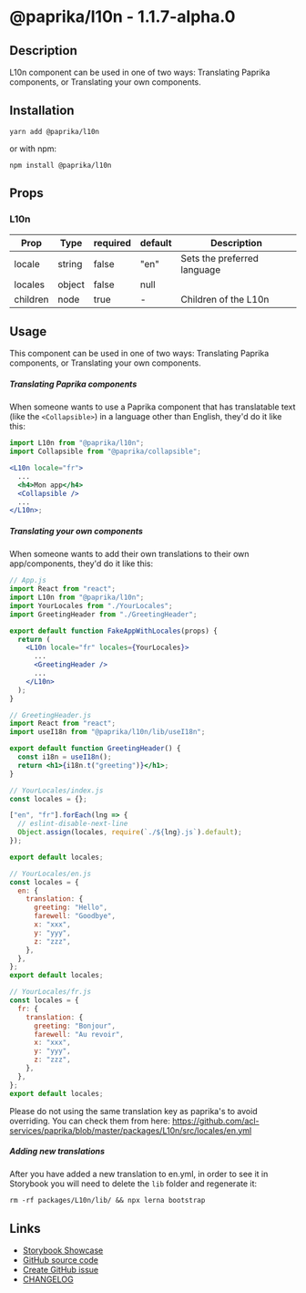 <!-- start: Autogenerated - do not modify -->

# @paprika/l10n - 1.1.7-alpha.0

## Description

L10n component can be used in one of two ways: Translating Paprika components, or Translating your own components.

## Installation

```
yarn add @paprika/l10n
```

or with npm:

```
npm install @paprika/l10n
```

## Props

### L10n

| Prop     | Type   | required | default | Description                 |
| -------- | ------ | -------- | ------- | --------------------------- |
| locale   | string | false    | "en"    | Sets the preferred language |
| locales  | object | false    | null    |                             |
| children | node   | true     | -       | Children of the L10n        |

<!-- end: Autogenerated - do not modify -->
<!-- content -->

## Usage

This component can be used in one of two ways: Translating Paprika components, or Translating your own components.

##### Translating Paprika components

When someone wants to use a Paprika component that has translatable text (like the `<Collapsible>`) in a language other than English, they'd do it like this:

```jsx
import L10n from "@paprika/l10n";
import Collapsible from "@paprika/collapsible";

<L10n locale="fr">
  ...
  <h4>Mon app</h4>
  <Collapsible />
  ...
</L10n>;
```

##### Translating your own components

When someone wants to add their own translations to their own app/components, they'd do it like this:

```jsx
// App.js
import React from "react";
import L10n from "@paprika/l10n";
import YourLocales from "./YourLocales";
import GreetingHeader from "./GreetingHeader";

export default function FakeAppWithLocales(props) {
  return (
    <L10n locale="fr" locales={YourLocales}>
      ...
      <GreetingHeader />
      ...
    </L10n>
  );
}
```

```jsx
// GreetingHeader.js
import React from "react";
import useI18n from "@paprika/l10n/lib/useI18n";

export default function GreetingHeader() {
  const i18n = useI18n();
  return <h1>{i18n.t("greeting")}</h1>;
}
```

```jsx
// YourLocales/index.js
const locales = {};

["en", "fr"].forEach(lng => {
  // eslint-disable-next-line
  Object.assign(locales, require(`./${lng}.js`).default);
});

export default locales;
```

```jsx
// YourLocales/en.js
const locales = {
  en: {
    translation: {
      greeting: "Hello",
      farewell: "Goodbye",
      x: "xxx",
      y: "yyy",
      z: "zzz",
    },
  },
};
export default locales;
```

```jsx
// YourLocales/fr.js
const locales = {
  fr: {
    translation: {
      greeting: "Bonjour",
      farewell: "Au revoir",
      x: "xxx",
      y: "yyy",
      z: "zzz",
    },
  },
};
export default locales;
```

Please do not using the same translation key as paprika's to avoid overriding. You can check them from here: https://github.com/acl-services/paprika/blob/master/packages/L10n/src/locales/en.yml

##### Adding new translations

After you have added a new translation to en.yml, in order to see it in Storybook you will need to delete the `lib` folder and regenerate it:

```
rm -rf packages/L10n/lib/ && npx lerna bootstrap
```

<!-- eoContent -->

## Links

- [Storybook Showcase](https://paprika.highbond.com/?path=/story/utilities-l10n--showcase)
- [GitHub source code](https://github.com/acl-services/paprika/tree/master/packages/L10n/src)
- [Create GitHub issue](https://github.com/acl-services/paprika/issues/new?label=[]&title=@paprika/l10n%20[help]:%20your%20short%20description&body=%0A%23%20Help%20wanted%0A%0A%23%23%20Please%20write%20your%20question.%0A*A%20clear%20and%20concise%20description%20of%20what%20the%20question%20is*%0A%0A%23%23%20Additional%20context%0A*Add%20any%20other%20context%20or%20screenshots%20about%20your%20question%20here.*%0A)
- [CHANGELOG](https://github.com/acl-services/paprika/tree/master/packages/L10n/CHANGELOG.md)

